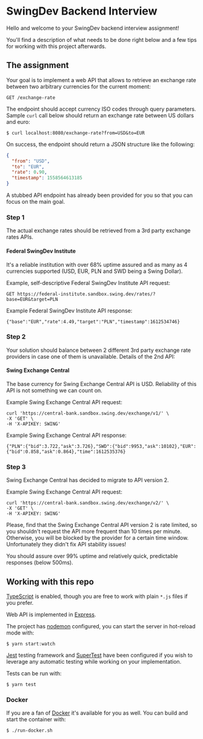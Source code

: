 # SwingDev Backend Interview
Hello and welcome to your SwingDev backend interview assignment!

You'll find a description of what needs to be done right below and a few tips for working with this project afterwards.

## The assignment
Your goal is to implement a web API that allows to retrieve an exchange rate between two arbitrary currencies for the current moment:

```
GET /exchange-rate
```

The endpoint should accept currency ISO codes through query parameters. Sample `curl` call below should return an exchange rate between US dollars and euro:

```
$ curl localhost:8080/exchange-rate?from=USD&to=EUR
```

On success, the endpoint should return a JSON structure like the following:

```json
{
  "from": "USD",
  "to": "EUR",
  "rate": 0.90,
  "timestamp": 1558564613185
}
```

A stubbed API endpoint has already been provided for you so that you can focus on the main goal.

### Step  1
The actual exchange rates should be retrieved from a 3rd party exchange rates APIs.

#### Federal SwingDev Institute
It's a reliable institution with over 68% uptime assured and as many as 4 currencies supported (USD, EUR, PLN and SWD being a Swing Dollar).

Example, self-descriptive Federal SwingDev Institute API request:
```
GET https://federal-institute.sandbox.swing.dev/rates/?base=EUR&target=PLN
```

Example Federal SwingDev Institute API response:
```
{"base":"EUR","rate":4.49,"target":"PLN","timestamp":1612534746}
```

### Step 2
Your solution should balance between 2 different 3rd party exchange rate providers in case one of them is unavailable. Details of the 2nd API:

#### Swing Exchange Central
The base currency for Swing Exchange Central API is USD. Reliability of this API is not something we can count on.

Example Swing Exchange Central API request:
```
curl 'https://central-bank.sandbox.swing.dev/exchange/v1/' \
-X 'GET' \
-H 'X-APIKEY: SWING'
```

Example Swing Exchange Central API response:
```
{"PLN":{"bid":3.722,"ask":3.726},"SWD":{"bid":9953,"ask":10102},"EUR":{"bid":0.858,"ask":0.864},"time":1612535376}
```

### Step 3
Swing Exchange Central has decided to migrate to API version 2.

Example Swing Exchange Central API request:
```
curl 'https://central-bank.sandbox.swing.dev/exchange/v2/' \
-X 'GET' \
-H 'X-APIKEY: SWING'
```

Please, find that the Swing Exchange Central API version 2 is rate limited, so you shouldn't request the API more frequent than 10 times per minute. Otherwise, you will be blocked by the provider for a certain time window.
Unfortunately they didn't fix API stability issues!

You should assure over 99% uptime and relatively quick, predictable responses (below 500ms).

## Working with this repo

[TypeScript](https://www.typescriptlang.org) is enabled, though you are free to work with plain `*.js` files if you prefer.

Web API is implemented in [Express](https://expressjs.com).

The project has [nodemon](https://nodemon.io) configured, you can start the server in hot-reload mode with:

```
$ yarn start:watch
```

[Jest](https://jestjs.io) testing framework and [SuperTest](https://github.com/visionmedia/supertest) have been configured if you wish to leverage any automatic testing while working on your implementation.

Tests can be run with:

```
$ yarn test
```

### Docker

If you are a fan of [Docker](https://www.docker.com) it's available for you as well. You can build and start the container with:

```
$ ./run-docker.sh
```
